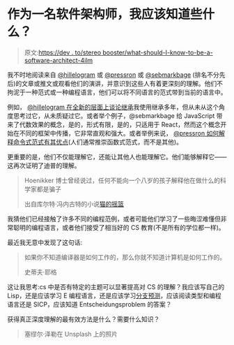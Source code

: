 # 作为一名软件架构师，我应该知道些什么？

> 原文:[https://dev . to/stereo booster/what-should-I-know-to-be-a-software-architect-4ilm](https://dev.to/stereobooster/what-should-i-know-to-be-a-software-architect-4ilm)

我不时地阅读来自 [@hillelogram](https://twitter.com/hillelogram) 或 [@pressron](https://twitter.com/pressron) 或 [@sebmarkbage](https://twitter.com/sebmarkbage) (排名不分先后)的文章或推文或观看他们的演讲，并意识到这些人有着更深刻的理解。他们不拘泥于一种范式或一种编程语言，他们可以将不同语言的范式带到当前的语言中。

例如， [@hillelogram 在全新的层面上谈论继承](https://twitter.com/hillelogram/status/1104163861496774657?s=20)我使用继承多年，但从未从这个角度思考过它，从未质疑过它。或者举个例子，@sebmarkbage 给 JavaScript 带来了代数效果的概念，是的，形式有限，是的，只适用于 React，然而这个概念开始在不同的框架中传播，它非常直观和强大。或者举例来说， [@pressron 如何解释命令式范式有其优点](https://www.youtube.com/watch?v=449j7oKQVkc)(人们通常推崇函数式范式，而不是其他)。

更重要的是，他们不仅能理解它，还能让其他人也能理解它。他们能够解释它——这再次证明了迪普的理解。

> Hoenikker 博士曾经说过，任何不能向一个八岁的孩子解释他在做什么的科学家都是骗子
> 
> 出自库尔特·冯内古特的小说[猫的摇篮](https://archive.org/stream/KurtVonnegutCatsCradle/KurtVonnegut-CatsCradle_djvu.txt)

我猜他们已经接触了许多不同的编程范例，或者可能他们学习了一些晦涩难懂但非常聪明的编程语言，或者他们接受了相当好的 CS 教育(不是所有的学位都一样)。

最近我无意中发现了这句话:

> 如果你不知道编译器是如何工作的，那么你就不知道计算机是如何工作的。
> 
> 史蒂夫·耶格

这让我思考:cs 中是否有特定的主题可以显著提高对 CS 的理解？我应该写自己的 Lisp，还是应该学习 E 编程语言，还是应该学习[分支预测](https://danluu.com/branch-prediction/)，应该阅读类型和编程语言还是 SICP，应该知道 Entscheidungsproblem 的答案？

获得真正深度理解的最有效方法是什么？需要什么知识？

> 塞缪尔·泽勒在 Unsplash 上的照片
